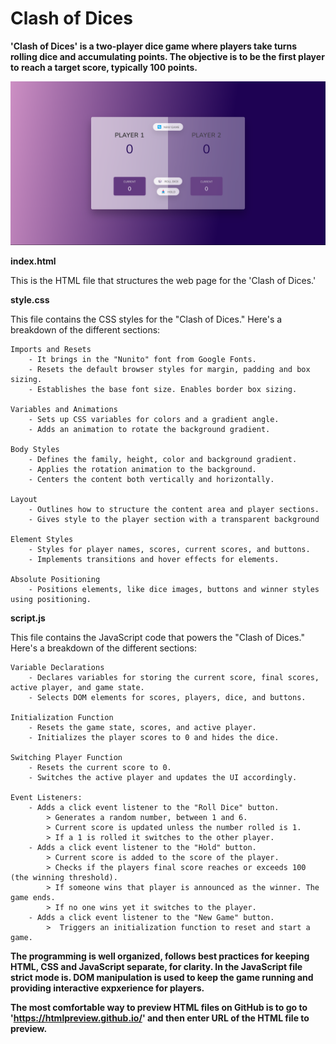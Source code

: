 # Clash of Dices

**'Clash of Dices' is a two-player dice game where players take turns rolling dice and accumulating points. The objective is to be the first player to reach a target score, typically 100 points.**

<!DOCTYPE html>
<html lang="en">
  <body>
      <img src="demo.png" alt="Playing dice" />
  </body>
</html>


**index.html**

This is the HTML file that structures the web page for the 'Clash of Dices.'


**style.css**

This file contains the CSS styles for the "Clash of Dices." Here's a breakdown of the different sections:

    Imports and Resets
        - It brings in the "Nunito" font from Google Fonts.
        - Resets the default browser styles for margin, padding and box sizing.
        - Establishes the base font size. Enables border box sizing.

    Variables and Animations
        - Sets up CSS variables for colors and a gradient angle.
        - Adds an animation to rotate the background gradient.

    Body Styles
        - Defines the family, height, color and background gradient.
        - Applies the rotation animation to the background.
        - Centers the content both vertically and horizontally.

    Layout
        - Outlines how to structure the content area and player sections.
        - Gives style to the player section with a transparent background

    Element Styles
        - Styles for player names, scores, current scores, and buttons.
        - Implements transitions and hover effects for elements.

    Absolute Positioning
        - Positions elements, like dice images, buttons and winner styles using positioning. 


**script.js**

This file contains the JavaScript code that powers the "Clash of Dices." Here's a breakdown of the different sections:

    Variable Declarations
        - Declares variables for storing the current score, final scores, active player, and game state.
        - Selects DOM elements for scores, players, dice, and buttons.

    Initialization Function
        - Resets the game state, scores, and active player.
        - Initializes the player scores to 0 and hides the dice.

    Switching Player Function
        - Resets the current score to 0.
        - Switches the active player and updates the UI accordingly.

    Event Listeners:
        - Adds a click event listener to the "Roll Dice" button.
            > Generates a random number, between 1 and 6.
            > Current score is updated unless the number rolled is 1.
            > If a 1 is rolled it switches to the other player.
        - Adds a click event listener to the "Hold" button.
            > Current score is added to the score of the player.
            > Checks if the players final score reaches or exceeds 100 (the winning threshold).
            > If someone wins that player is announced as the winner. The game ends.
            > If no one wins yet it switches to the player.
        - Adds a click event listener to the "New Game" button.
            >  Triggers an initialization function to reset and start a game.


**The programming is well organized, follows best practices for keeping HTML, CSS and JavaScript separate, for clarity. In the JavaScript file strict mode is. DOM manipulation is used to keep the game running and providing interactive expxerience for players.**

**The most comfortable way to preview HTML files on GitHub is to go to 'https://htmlpreview.github.io/' and then enter URL of the HTML file to preview.**
